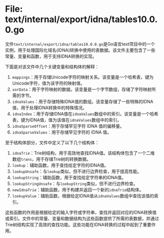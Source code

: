# File: text/internal/export/idna/tables10.0.0.go

文件`text/internal/export/idna/tables10.0.0.go`是Go语言text项目中的一个实例，用于处理国际化域名(IDNA)转换中使用的表数据。该文件主要包含了一些常量、变量和函数，用于支持IDNA转换的实现。

下面是对该文件中几个关键变量和结构体的解释：

1. `mappings`：用于存储Unicode字符的映射关系。该变量是一个哈希表，键为Unicode字符，值为该字符的映射值。
2. `xorData`：用于字符映射的数据。该变量是一个字节数组，存储了字符映射所需的字节。
3. `idnaValues`：用于存储特殊IDNA值的数组。该变量存储了一些特殊的IDNA值，用于处理IDNA转换中的特殊情况。
4. `idnaIndex`：用于存储IDNA值在`idnaValues`数组中的索引。该变量是一个哈希表，键为IDNA值，值为该值在`idnaValues`数组中的索引。
5. `idnaSparseOffset`：用于存储罕见字符 IDNA 值的偏移量。
6. `idnaSparseValues`：用于存储罕见字符的 IDNA 值。

至于结构体部分，文件中定义了以下几个结构体：

1. `idnaTrie`：Trie树结构，用于高效地查找IDNA值。该结构体包含了一个二维数组`trans`，用于存储Trie树的转换数据。
2. `lookup`：辅助函数，用于查找给定字符的IDNA值。
3. `lookupUnsafe`：与`lookup`类似，但不进行边界检查，用于提高性能。
4. `lookupString`：辅助函数，用于查找给定字符串的IDNA值。
5. `lookupStringUnsafe`：与`lookupString`类似，但不进行边界检查。
6. `newIdnaTrie`：辅助函数，用于构建并返回一个新的`idnaTrie`结构体。
7. `lookupValue`：辅助函数，根据给定IDNA值从`idnaValues`数组中查找该值的索引。

这些函数的作用是根据给定的输入字符或字符串，查找并返回对应的IDNA转换值或索引。文件中的常量、变量和数据结构为这些函数提供了所需的表数据，并通过Trie树结构实现了高效的查找功能。这些功能在IDNA转换的过程中起到了重要作用。

